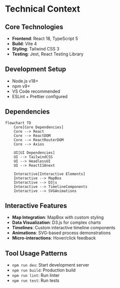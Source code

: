 # Technical Context

## Core Technologies
- **Frontend**: React 18, TypeScript 5
- **Build**: Vite 4
- **Styling**: Tailwind CSS 3
- **Testing**: Jest, React Testing Library

## Development Setup
- Node.js v18+
- npm v9+
- VS Code recommended
- ESLint + Prettier configured

## Dependencies
```mermaid
flowchart TD
    Core[Core Dependencies]
    Core --> React
    Core --> ReactDOM
    Core --> ReactRouterDOM
    Core --> Axios
    
    UI[UI Dependencies]
    UI --> TailwindCSS
    UI --> HeadlessUI
    UI --> ReactI18next
    
    Interactive[Interactive Elements]
    Interactive --> MapBox
    Interactive --> D3js
    Interactive --> TimelineComponents
    Interactive --> SVGAnimations
```

## Interactive Features
- **Map Integration**: MapBox with custom styling
- **Data Visualization**: D3.js for complex charts
- **Timelines**: Custom interactive timeline components  
- **Animations**: SVG-based process demonstrations
- **Micro-interactions**: Hover/click feedback

## Tool Usage Patterns
- `npm run dev`: Start development server
- `npm run build`: Production build
- `npm run lint`: Run linter
- `npm run test`: Run tests
